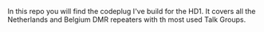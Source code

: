 In this repo you will find the codeplug I've build for the HD1.
It covers all the Netherlands and Belgium DMR repeaters with th most used Talk Groups.
